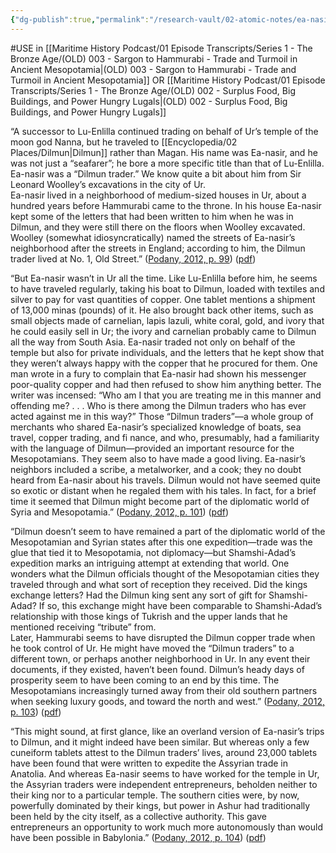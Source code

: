 ```yaml
---
{"dg-publish":true,"permalink":"/research-vault/02-atomic-notes/ea-nasir-is-also-a-great-example-of-mesopotamian-merchant-trade-with-dilmun-and-other-regions/"}
---
```


#USE in [[Maritime History Podcast/01 Episode Transcripts/Series 1 - The Bronze Age/(OLD) 003 - Sargon to Hammurabi - Trade and Turmoil in Ancient Mesopotamia\|(OLD) 003 - Sargon to Hammurabi - Trade and Turmoil in Ancient Mesopotamia]] OR [[Maritime History Podcast/01 Episode Transcripts/Series 1 - The Bronze Age/(OLD) 002 - Surplus Food, Big Buildings, and Power Hungry Lugals\|(OLD) 002 - Surplus Food, Big Buildings, and Power Hungry Lugals]]

“A successor to Lu-Enlilla continued trading on behalf of Ur’s temple of the moon god Nanna, but he traveled to [[Encyclopedia/02 Places/Dilmun\|Dilmun]] rather than Magan. His name was Ea-nasir, and he was not just a “seafarer”; he bore a more specific title than that of Lu-Enlilla. Ea-nasir was a “Dilmun trader.” We know quite a bit about him from Sir Leonard Woolley’s excavations in the city of Ur.  
Ea-nasir lived in a neighborhood of medium-sized houses in Ur, about a hundred years before Hammurabi came to the throne. In his house Ea-nasir kept some of the letters that had been written to him when he was in Dilmun, and they were still there on the floors when Woolley excavated. Woolley (somewhat idiosyncratically) named the streets of Ea-nasir’s neighborhood after the streets in England; according to him, the Dilmun trader lived at No. 1, Old Street.” ([Podany, 2012, p. 99](zotero://select/library/items/GN73GMNP)) ([pdf](zotero://open-pdf/library/items/LXNK9GFK?page=124&annotation=J3A7VP8X))

“But Ea-nasir wasn’t in Ur all the time. Like Lu-Enlilla before him, he seems to have traveled regularly, taking his boat to Dilmun, loaded with textiles and silver to pay for vast quantities of copper. One tablet mentions a shipment of 13,000 minas (pounds) of it. He also brought back other items, such as small objects made of carnelian, lapis lazuli, white coral, gold, and ivory that he could easily sell in Ur; the ivory and carnelian probably came to Dilmun all the way from South Asia. Ea-nasir traded not only on behalf of the temple but also for private individuals, and the letters that he kept show that they weren’t always happy with the copper that he procured for them. One man wrote in a fury to complain that Ea-nasir had shown his messenger poor-quality copper and had then refused to show him anything better. The writer was incensed: “Who am I that you are treating me in this manner and offending me? . . . Who is there among the Dilmun traders who has ever acted against me in this way?” Those “Dilmun traders”—a whole group of merchants who shared Ea-nasir’s specialized knowledge of boats, sea travel, copper trading, and fi nance, and who, presumably, had a familiarity with the language of Dilmun—provided an important resource for the Mesopotamians. They seem also to have made a good living. Ea-nasir’s neighbors included a scribe, a metalworker, and a cook; they no doubt heard from Ea-nasir about his travels. Dilmun would not have seemed quite so exotic or distant when he regaled them with his tales. In fact, for a brief time it seemed that Dilmun might become part of the diplomatic world of Syria and Mesopotamia.” ([Podany, 2012, p. 101](zotero://select/library/items/GN73GMNP)) ([pdf](zotero://open-pdf/library/items/LXNK9GFK?page=126&annotation=X3QHFJCR))

“Dilmun doesn’t seem to have remained a part of the diplomatic world of the Mesopotamian and Syrian states after this one expedition—trade was the glue that tied it to Mesopotamia, not diplomacy—but Shamshi-Adad’s expedition marks an intriguing attempt at extending that world. One wonders what the Dilmun officials thought of the Mesopotamian cities they traveled through and what sort of reception they received. Did the kings exchange letters? Had the Dilmun king sent any sort of gift for Shamshi-Adad? If so, this exchange might have been comparable to Shamshi-Adad’s relationship with those kings of Tukrish and the upper lands that he mentioned receiving “tribute” from.  
Later, Hammurabi seems to have disrupted the Dilmun copper trade when he took control of Ur. He might have moved the “Dilmun traders” to a different town, or perhaps another neighborhood in Ur. In any event their documents, if they existed, haven’t been found. Dilmun’s heady days of prosperity seem to have been coming to an end by this time. The Mesopotamians increasingly turned away from their old southern partners when seeking luxury goods, and toward the north and west.” ([Podany, 2012, p. 103](zotero://select/library/items/GN73GMNP)) ([pdf](zotero://open-pdf/library/items/LXNK9GFK?page=128&annotation=PLBUBIIC))

“This might sound, at first glance, like an overland version of Ea-nasir’s trips to Dilmun, and it might indeed have been similar. But whereas only a few cuneiform tablets attest to the Dilmun traders’ lives, around 23,000 tablets have been found that were written to expedite the Assyrian trade in Anatolia. And whereas Ea-nasir seems to have worked for the temple in Ur, the Assyrian traders were independent entrepreneurs, beholden neither to their king nor to a particular temple. The southern cities were, by now, powerfully dominated by their kings, but power in Ashur had traditionally been held by the city itself, as a collective authority. This gave entrepreneurs an opportunity to work much more autonomously than would have been possible in Babylonia.” ([Podany, 2012, p. 104](zotero://select/library/items/GN73GMNP)) ([pdf](zotero://open-pdf/library/items/LXNK9GFK?page=129&annotation=WM7TNC46))